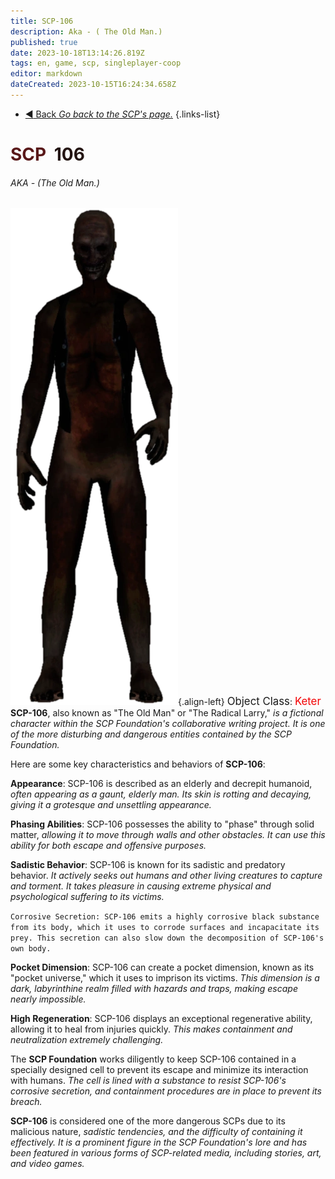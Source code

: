```yaml
---
title: SCP-106
description: Aka - ( The Old Man.)
published: true
date: 2023-10-18T13:14:26.819Z
tags: en, game, scp, singleplayer-coop
editor: markdown
dateCreated: 2023-10-15T16:24:34.658Z
---
```


- [:arrow_backward: Back *Go back to the SCP's page.*](/en/game/scps#scps)
{.links-list}
# <font color="#591819">SCP</font><font color="white">-</font><font color="#231412">106</font>
###### AKA - (The Old Man.)
![106.png](/images/roles/106.png){.align-left} <big>Object Class</big>: <font color="#f30103"><big>Keter</big></font>
**SCP-106**, also known as "The Old Man" or "The Radical Larry," 
*is a fictional character within the SCP Foundation's collaborative writing project. It is one of the more disturbing and dangerous entities contained by the SCP Foundation.*

Here are some key characteristics and behaviors of **SCP-106**:

**Appearance**: SCP-106 is described as an elderly and decrepit humanoid, *often appearing as a gaunt, elderly man. Its skin is rotting and decaying, giving it a grotesque and unsettling appearance.*

**Phasing Abilities**: SCP-106 possesses the ability to "phase" through solid matter, *allowing it to move through walls and other obstacles. It can use this ability for both escape and offensive purposes.*

**Sadistic Behavior**: SCP-106 is known for its sadistic and predatory behavior. *It actively seeks out humans and other living creatures to capture and torment. It takes pleasure in causing extreme physical and psychological suffering to its victims.*

`Corrosive Secretion: SCP-106 emits a highly corrosive black substance from its body, which it uses to corrode surfaces and incapacitate its prey. This secretion can also slow down the decomposition of SCP-106's own body.`

**Pocket Dimension**: SCP-106 can create a pocket dimension, known as its "pocket universe," which it uses to imprison its victims. *This dimension is a dark, labyrinthine realm filled with hazards and traps, making escape nearly impossible.*

**High Regeneration**: SCP-106 displays an exceptional regenerative ability, allowing it to heal from injuries quickly. *This makes containment and neutralization extremely challenging.*

The **SCP Foundation** works diligently to keep SCP-106 contained in a specially designed cell to prevent its escape and minimize its interaction with humans. *The cell is lined with a substance to resist SCP-106's corrosive secretion, and containment procedures are in place to prevent its breach.*

**SCP-106** is considered one of the more dangerous SCPs due to its malicious nature, *sadistic tendencies, and the difficulty of containing it effectively. It is a prominent figure in the SCP Foundation's lore and has been featured in various forms of SCP-related media, including stories, art, and video games.*